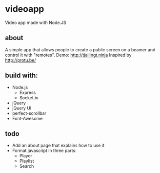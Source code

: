 # videoapp
Video app made with Node.JS

## about
A simple app that allows people to create a public screen on a beamer and control it with "remotes".
Demo: http://tjallingt.ninja
Inspired by http://protu.be/

## build with:
* Node.js
  * Express
  * Socket.io
* jQuery
* jQuery UI
* perfect-scrollbar
* Font-Awesome

## todo
* Add an about page that explains how to use it
* Format javascript in three parts:
  * Player
  * Playlist
  * Search
